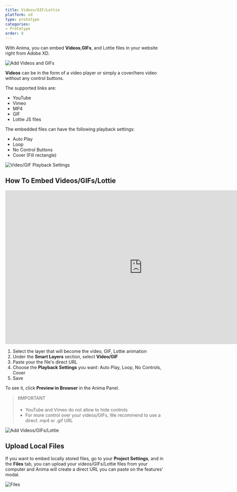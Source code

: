 ```yaml
---
title: Videos/GIF/Lottie
platform: xd
type: prototype
categories: 
- Prototype
order: 8
---
```

With Anima, you can embed  **Videos**,**GIFs**, and Lottie files in your website right from Adobe XD. 

![Add Videos and GIFs](https://p46.f4.n0.cdn.getcloudapp.com/items/lluyrdex/videos%20gif.gif?v=7650ac9509d3fe61f38e16d17a6047d8 "Live Video" )


**Videos** can be in the form of a video player or simply a cover/hero video without any control buttons.

The supported links are:

* YouTube
* Vimeo
* MP4
* GIF
* Lottie JS files

The embedded files can have the following playback settings:

* Auto Play
* Loop
* No Control Buttons
* Cover (Fill rectangle)

![Video/GIF Playback Settings](https://p46.f4.n0.cdn.getcloudapp.com/items/4gumdep5/Video%20Playback%20settings%402x.png?v=3f3dac99172eacf25112b01bdc360436 "Video/GIF Playback Settings")

## How To Embed Videos/GIFs/Lottie

<iframe width="864" height="486" src="https://www.youtube.com/embed/32zEQp-82VM" frameborder="0" allow="accelerometer; autoplay; encrypted-media; gyroscope; picture-in-picture" allowfullscreen></iframe>

 1. Select the layer that will become the video, GIF, Lottie animation
 2. Under the **Smart Layers** section, select **Video/GIF**
 3. Paste your the file's direct URL
 4. Choose the **Playback Settings** you want: Auto Play, Loop, No Controls, Cover
 5. Save
 
To see it, click **Preview in Browser** in the Anima Panel.

>❗️IMPORTANT
> - YouTube and Vimeo do not allow to hide controls
> - For more control over your videos/GIFs, We recommend to use a direct .mp4 or .gif URL

![Add Videos/GIFs/Lottie](https://p46.f4.n0.cdn.getcloudapp.com/items/NQuD1R0v/Video%20gif%402x.png?v=a9f9d0029322d9d15d9f844fcb43ef25 "Add Videos/GIFs/Lottie" )


## Upload Local Files

If you want to embed locally stored files, go to your **Project Settings**, and in the **Files** tab, you can upload your videos/GIFs/Lottie files from your computer and Anima will create a direct URL you can paste on the features' modal.

![Files](http://f.cl.ly/items/2Z1M3e083s1d3G3d0i2w/Files%E2%80%932x.png)


<!---
### Lotties Files

![Lotties animation](https://cdn-images-1.medium.com/max/1600/1*v7MQeZIg07wCMPnPMIa5ew.gif)
This cool cat was designed by Diane Soko
--->

